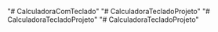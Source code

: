 "# CalculadoraComTeclado" 
"# CalculadoraTecladoProjeto" 
"# CalculadoraTecladoProjeto" 
"# CalculadoraTecladoProjeto" 
